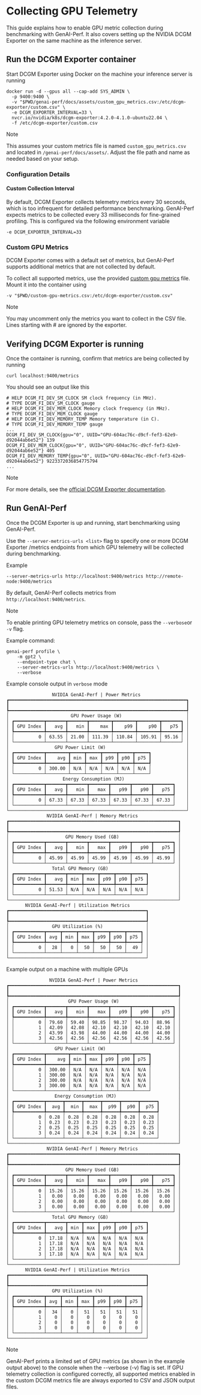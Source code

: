 <!--
Copyright (c) 2025, NVIDIA CORPORATION & AFFILIATES. All rights reserved.

Redistribution and use in source and binary forms, with or without
modification, are permitted provided that the following conditions
are met:
 * Redistributions of source code must retain the above copyright
   notice, this list of conditions and the following disclaimer.
 * Redistributions in binary form must reproduce the above copyright
   notice, this list of conditions and the following disclaimer in the
   documentation and/or other materials provided with the distribution.
 * Neither the name of NVIDIA CORPORATION nor the names of its
   contributors may be used to endorse or promote products derived
   from this software without specific prior written permission.

THIS SOFTWARE IS PROVIDED BY THE COPYRIGHT HOLDERS ``AS IS'' AND ANY
EXPRESS OR IMPLIED WARRANTIES, INCLUDING, BUT NOT LIMITED TO, THE
IMPLIED WARRANTIES OF MERCHANTABILITY AND FITNESS FOR A PARTICULAR
PURPOSE ARE DISCLAIMED.  IN NO EVENT SHALL THE COPYRIGHT OWNER OR
CONTRIBUTORS BE LIABLE FOR ANY DIRECT, INDIRECT, INCIDENTAL, SPECIAL,
EXEMPLARY, OR CONSEQUENTIAL DAMAGES (INCLUDING, BUT NOT LIMITED TO,
PROCUREMENT OF SUBSTITUTE GOODS OR SERVICES; LOSS OF USE, DATA, OR
PROFITS; OR BUSINESS INTERRUPTION) HOWEVER CAUSED AND ON ANY THEORY
OF LIABILITY, WHETHER IN CONTRACT, STRICT LIABILITY, OR TORT
(INCLUDING NEGLIGENCE OR OTHERWISE) ARISING IN ANY WAY OUT OF THE USE
OF THIS SOFTWARE, EVEN IF ADVISED OF THE POSSIBILITY OF SUCH DAMAGE.
-->

# Collecting GPU Telemetry

This guide explains how to enable GPU metric collection during benchmarking with GenAI-Perf.
It also covers setting up the NVIDIA DCGM Exporter on the same machine as the inference server.

## Run the DCGM Exporter container
Start DCGM Exporter using Docker on the machine your inference server is running

```
docker run -d --gpus all --cap-add SYS_ADMIN \
  -p 9400:9400 \
  -v "$PWD/genai-perf/docs/assets/custom_gpu_metrics.csv:/etc/dcgm-exporter/custom.csv" \
  -e DCGM_EXPORTER_INTERVAL=33 \
  nvcr.io/nvidia/k8s/dcgm-exporter:4.2.0-4.1.0-ubuntu22.04 \
  -f /etc/dcgm-exporter/custom.csv
```
> [!Note]
> This assumes your custom metrics file is named `custom_gpu_metrics.csv` and located in `/genai-perf/docs/assets/`.
> Adjust the file path and name as needed based on your setup.

###  Configuration Details
#### Custom Collection Interval
By default, DCGM Exporter collects telemetry metrics every 30 seconds, which is too infrequent for detailed performance benchmarking.
GenAI-Perf expects metrics to be collected every 33 milliseconds for fine-grained profiling.
This is configured via the following environment variable

```
-e DCGM_EXPORTER_INTERVAL=33
```

### Custom GPU Metrics
DCGM Exporter comes with a default set of metrics, but GenAI-Perf supports additional metrics that are not collected by default.

To collect all supported metrics, use the provided [custom gpu metrics](./assets/custom_gpu_metrics.csv) file.
Mount it into the container using

```
-v "$PWD/custom-gpu-metrics.csv:/etc/dcgm-exporter/custom.csv"
```

> [!Note]
> You may uncomment only the metrics you want to collect in the CSV file.
> Lines starting with # are ignored by the exporter.

## Verifying DCGM Exporter is running
Once the container is running, confirm that metrics are being collected by running

```
curl localhost:9400/metrics
```

You should see an output like this

```
# HELP DCGM_FI_DEV_SM_CLOCK SM clock frequency (in MHz).
# TYPE DCGM_FI_DEV_SM_CLOCK gauge
# HELP DCGM_FI_DEV_MEM_CLOCK Memory clock frequency (in MHz).
# TYPE DCGM_FI_DEV_MEM_CLOCK gauge
# HELP DCGM_FI_DEV_MEMORY_TEMP Memory temperature (in C).
# TYPE DCGM_FI_DEV_MEMORY_TEMP gauge
...
DCGM_FI_DEV_SM_CLOCK{gpu="0", UUID="GPU-604ac76c-d9cf-fef3-62e9-d92044ab6e52"} 139
DCGM_FI_DEV_MEM_CLOCK{gpu="0", UUID="GPU-604ac76c-d9cf-fef3-62e9-d92044ab6e52"} 405
DCGM_FI_DEV_MEMORY_TEMP{gpu="0", UUID="GPU-604ac76c-d9cf-fef3-62e9-d92044ab6e52"} 9223372036854775794
...
```

> [!Note]
> For more details, see the [official DCGM Exporter documentation](https://github.com/NVIDIA/dcgm-exporter).

## Run GenAI-Perf

Once the DCGM Exporter is up and running, start benchmarking using GenAI-Perf.

Use the `--server-metrics-urls <list>` flag to specify one or more DCGM Exporter /metrics endpoints
from which GPU telemetry will be collected during benchmarking.

Example

```
--server-metrics-urls http://localhost:9400/metrics http://remote-node:9400/metrics
```

By default, GenAI-Perf collects metrics from `http://localhost:9400/metrics`.

> [!Note]
> To enable printing GPU telemetry metrics on console, pass the `--verbose`or `-v` flag.

Example command:

```
genai-perf profile \
    -m gpt2 \
    --endpoint-type chat \
    --server-metrics-urls http://localhost:9400/metrics \
    --verbose
```

Example console output in `verbose` mode

```
                 NVIDIA GenAI-Perf | Power Metrics
┏━━━━━━━━━━━━━━━━━━━━━━━━━━━━━━━━━━━━━━━━━━━━━━━━━━━━━━━━━━━━━━━━━━┓
┃                                                                  ┃
┡━━━━━━━━━━━━━━━━━━━━━━━━━━━━━━━━━━━━━━━━━━━━━━━━━━━━━━━━━━━━━━━━━━┩
│                       GPU Power Usage (W)                        │
│ ┏━━━━━━━━━━━┳━━━━━━━┳━━━━━━━┳━━━━━━━━┳━━━━━━━━┳━━━━━━━━┳━━━━━━━┓ │
│ ┃ GPU Index ┃   avg ┃   min ┃    max ┃    p99 ┃    p90 ┃   p75 ┃ │
│ ┡━━━━━━━━━━━╇━━━━━━━╇━━━━━━━╇━━━━━━━━╇━━━━━━━━╇━━━━━━━━╇━━━━━━━┩ │
│ │         0 │ 63.55 │ 21.00 │ 111.39 │ 110.84 │ 105.91 │ 95.16 │ │
│ └───────────┴───────┴───────┴────────┴────────┴────────┴───────┘ │
│                 GPU Power Limit (W)                              │
│ ┏━━━━━━━━━━━┳━━━━━━━━┳━━━━━┳━━━━━┳━━━━━┳━━━━━┳━━━━━┓             │
│ ┃ GPU Index ┃    avg ┃ min ┃ max ┃ p99 ┃ p90 ┃ p75 ┃             │
│ ┡━━━━━━━━━━━╇━━━━━━━━╇━━━━━╇━━━━━╇━━━━━╇━━━━━╇━━━━━┩             │
│ │         0 │ 300.00 │ N/A │ N/A │ N/A │ N/A │ N/A │             │
│ └───────────┴────────┴─────┴─────┴─────┴─────┴─────┘             │
│                    Energy Consumption (MJ)                       │
│ ┏━━━━━━━━━━━┳━━━━━━━┳━━━━━━━┳━━━━━━━┳━━━━━━━┳━━━━━━━┳━━━━━━━┓    │
│ ┃ GPU Index ┃   avg ┃   min ┃   max ┃   p99 ┃   p90 ┃   p75 ┃    │
│ ┡━━━━━━━━━━━╇━━━━━━━╇━━━━━━━╇━━━━━━━╇━━━━━━━╇━━━━━━━╇━━━━━━━┩    │
│ │         0 │ 67.33 │ 67.33 │ 67.33 │ 67.33 │ 67.33 │ 67.33 │    │
│ └───────────┴───────┴───────┴───────┴───────┴───────┴───────┘    │
└──────────────────────────────────────────────────────────────────┘
               NVIDIA GenAI-Perf | Memory Metrics
┏━━━━━━━━━━━━━━━━━━━━━━━━━━━━━━━━━━━━━━━━━━━━━━━━━━━━━━━━━━━━━━━┓
┃                                                               ┃
┡━━━━━━━━━━━━━━━━━━━━━━━━━━━━━━━━━━━━━━━━━━━━━━━━━━━━━━━━━━━━━━━┩
│                     GPU Memory Used (GB)                      │
│ ┏━━━━━━━━━━━┳━━━━━━━┳━━━━━━━┳━━━━━━━┳━━━━━━━┳━━━━━━━┳━━━━━━━┓ │
│ ┃ GPU Index ┃   avg ┃   min ┃   max ┃   p99 ┃   p90 ┃   p75 ┃ │
│ ┡━━━━━━━━━━━╇━━━━━━━╇━━━━━━━╇━━━━━━━╇━━━━━━━╇━━━━━━━╇━━━━━━━┩ │
│ │         0 │ 45.99 │ 45.99 │ 45.99 │ 45.99 │ 45.99 │ 45.99 │ │
│ └───────────┴───────┴───────┴───────┴───────┴───────┴───────┘ │
│                Total GPU Memory (GB)                          │
│ ┏━━━━━━━━━━━┳━━━━━━━┳━━━━━┳━━━━━┳━━━━━┳━━━━━┳━━━━━┓           │
│ ┃ GPU Index ┃   avg ┃ min ┃ max ┃ p99 ┃ p90 ┃ p75 ┃           │
│ ┡━━━━━━━━━━━╇━━━━━━━╇━━━━━╇━━━━━╇━━━━━╇━━━━━╇━━━━━┩           │
│ │         0 │ 51.53 │ N/A │ N/A │ N/A │ N/A │ N/A │           │
│ └───────────┴───────┴─────┴─────┴─────┴─────┴─────┘           │
└───────────────────────────────────────────────────────────────┘
       NVIDIA GenAI-Perf | Utilization Metrics
┏━━━━━━━━━━━━━━━━━━━━━━━━━━━━━━━━━━━━━━━━━━━━━━━━━━━┓
┃                                                   ┃
┡━━━━━━━━━━━━━━━━━━━━━━━━━━━━━━━━━━━━━━━━━━━━━━━━━━━┩
│                GPU Utilization (%)                │
│ ┏━━━━━━━━━━━┳━━━━━┳━━━━━┳━━━━━┳━━━━━┳━━━━━┳━━━━━┓ │
│ ┃ GPU Index ┃ avg ┃ min ┃ max ┃ p99 ┃ p90 ┃ p75 ┃ │
│ ┡━━━━━━━━━━━╇━━━━━╇━━━━━╇━━━━━╇━━━━━╇━━━━━╇━━━━━┩ │
│ │         0 │  28 │   0 │  50 │  50 │  50 │  49 │ │
│ └───────────┴─────┴─────┴─────┴─────┴─────┴─────┘ │
└───────────────────────────────────────────────────┘
```

Example output on a machine with multiple GPUs

```
                NVIDIA GenAI-Perf | Power Metrics
┏━━━━━━━━━━━━━━━━━━━━━━━━━━━━━━━━━━━━━━━━━━━━━━━━━━━━━━━━━━━━━━━┓
┃                                                               ┃
┡━━━━━━━━━━━━━━━━━━━━━━━━━━━━━━━━━━━━━━━━━━━━━━━━━━━━━━━━━━━━━━━┩
│                      GPU Power Usage (W)                      │
│ ┏━━━━━━━━━━━┳━━━━━━━┳━━━━━━━┳━━━━━━━┳━━━━━━━┳━━━━━━━┳━━━━━━━┓ │
│ ┃ GPU Index ┃   avg ┃   min ┃   max ┃   p99 ┃   p90 ┃   p75 ┃ │
│ ┡━━━━━━━━━━━╇━━━━━━━╇━━━━━━━╇━━━━━━━╇━━━━━━━╇━━━━━━━╇━━━━━━━┩ │
│ │         0 │ 79.60 │ 59.40 │ 98.85 │ 98.37 │ 94.03 │ 88.96 │ │
│ │         1 │ 42.09 │ 42.08 │ 42.10 │ 42.10 │ 42.10 │ 42.10 │ │
│ │         2 │ 43.99 │ 43.98 │ 44.00 │ 44.00 │ 44.00 │ 44.00 │ │
│ │         3 │ 42.56 │ 42.56 │ 42.56 │ 42.56 │ 42.56 │ 42.56 │ │
│ └───────────┴───────┴───────┴───────┴───────┴───────┴───────┘ │
│                 GPU Power Limit (W)                           │
│ ┏━━━━━━━━━━━┳━━━━━━━━┳━━━━━┳━━━━━┳━━━━━┳━━━━━┳━━━━━┓          │
│ ┃ GPU Index ┃    avg ┃ min ┃ max ┃ p99 ┃ p90 ┃ p75 ┃          │
│ ┡━━━━━━━━━━━╇━━━━━━━━╇━━━━━╇━━━━━╇━━━━━╇━━━━━╇━━━━━┩          │
│ │         0 │ 300.00 │ N/A │ N/A │ N/A │ N/A │ N/A │          │
│ │         1 │ 300.00 │ N/A │ N/A │ N/A │ N/A │ N/A │          │
│ │         2 │ 300.00 │ N/A │ N/A │ N/A │ N/A │ N/A │          │
│ │         3 │ 300.00 │ N/A │ N/A │ N/A │ N/A │ N/A │          │
│ └───────────┴────────┴─────┴─────┴─────┴─────┴─────┘          │
│                 Energy Consumption (MJ)                       │
│ ┏━━━━━━━━━━━┳━━━━━━┳━━━━━━┳━━━━━━┳━━━━━━┳━━━━━━┳━━━━━━┓       │
│ ┃ GPU Index ┃  avg ┃  min ┃  max ┃  p99 ┃  p90 ┃  p75 ┃       │
│ ┡━━━━━━━━━━━╇━━━━━━╇━━━━━━╇━━━━━━╇━━━━━━╇━━━━━━╇━━━━━━┩       │
│ │         0 │ 0.28 │ 0.28 │ 0.28 │ 0.28 │ 0.28 │ 0.28 │       │
│ │         1 │ 0.23 │ 0.23 │ 0.23 │ 0.23 │ 0.23 │ 0.23 │       │
│ │         2 │ 0.25 │ 0.25 │ 0.25 │ 0.25 │ 0.25 │ 0.25 │       │
│ │         3 │ 0.24 │ 0.24 │ 0.24 │ 0.24 │ 0.24 │ 0.24 │       │
│ └───────────┴──────┴──────┴──────┴──────┴──────┴──────┘       │
└───────────────────────────────────────────────────────────────┘
               NVIDIA GenAI-Perf | Memory Metrics
┏━━━━━━━━━━━━━━━━━━━━━━━━━━━━━━━━━━━━━━━━━━━━━━━━━━━━━━━━━━━━━━━┓
┃                                                               ┃
┡━━━━━━━━━━━━━━━━━━━━━━━━━━━━━━━━━━━━━━━━━━━━━━━━━━━━━━━━━━━━━━━┩
│                     GPU Memory Used (GB)                      │
│ ┏━━━━━━━━━━━┳━━━━━━━┳━━━━━━━┳━━━━━━━┳━━━━━━━┳━━━━━━━┳━━━━━━━┓ │
│ ┃ GPU Index ┃   avg ┃   min ┃   max ┃   p99 ┃   p90 ┃   p75 ┃ │
│ ┡━━━━━━━━━━━╇━━━━━━━╇━━━━━━━╇━━━━━━━╇━━━━━━━╇━━━━━━━╇━━━━━━━┩ │
│ │         0 │ 15.26 │ 15.26 │ 15.26 │ 15.26 │ 15.26 │ 15.26 │ │
│ │         1 │  0.00 │  0.00 │  0.00 │  0.00 │  0.00 │  0.00 │ │
│ │         2 │  0.00 │  0.00 │  0.00 │  0.00 │  0.00 │  0.00 │ │
│ │         3 │  0.00 │  0.00 │  0.00 │  0.00 │  0.00 │  0.00 │ │
│ └───────────┴───────┴───────┴───────┴───────┴───────┴───────┘ │
│                Total GPU Memory (GB)                          │
│ ┏━━━━━━━━━━━┳━━━━━━━┳━━━━━┳━━━━━┳━━━━━┳━━━━━┳━━━━━┓           │
│ ┃ GPU Index ┃   avg ┃ min ┃ max ┃ p99 ┃ p90 ┃ p75 ┃           │
│ ┡━━━━━━━━━━━╇━━━━━━━╇━━━━━╇━━━━━╇━━━━━╇━━━━━╇━━━━━┩           │
│ │         0 │ 17.18 │ N/A │ N/A │ N/A │ N/A │ N/A │           │
│ │         1 │ 17.18 │ N/A │ N/A │ N/A │ N/A │ N/A │           │
│ │         2 │ 17.18 │ N/A │ N/A │ N/A │ N/A │ N/A │           │
│ │         3 │ 17.18 │ N/A │ N/A │ N/A │ N/A │ N/A │           │
│ └───────────┴───────┴─────┴─────┴─────┴─────┴─────┘           │
└───────────────────────────────────────────────────────────────┘
       NVIDIA GenAI-Perf | Utilization Metrics
┏━━━━━━━━━━━━━━━━━━━━━━━━━━━━━━━━━━━━━━━━━━━━━━━━━━━┓
┃                                                   ┃
┡━━━━━━━━━━━━━━━━━━━━━━━━━━━━━━━━━━━━━━━━━━━━━━━━━━━┩
│                GPU Utilization (%)                │
│ ┏━━━━━━━━━━━┳━━━━━┳━━━━━┳━━━━━┳━━━━━┳━━━━━┳━━━━━┓ │
│ ┃ GPU Index ┃ avg ┃ min ┃ max ┃ p99 ┃ p90 ┃ p75 ┃ │
│ ┡━━━━━━━━━━━╇━━━━━╇━━━━━╇━━━━━╇━━━━━╇━━━━━╇━━━━━┩ │
│ │         0 │  34 │   0 │  51 │  51 │  51 │  51 │ │
│ │         1 │   0 │   0 │   0 │   0 │   0 │   0 │ │
│ │         2 │   0 │   0 │   0 │   0 │   0 │   0 │ │
│ │         3 │   0 │   0 │   0 │   0 │   0 │   0 │ │
│ └───────────┴─────┴─────┴─────┴─────┴─────┴─────┘ │
└───────────────────────────────────────────────────┘
```

> [!Note]
> GenAI-Perf prints a limited set of GPU metrics (as shown in the example output above) to the console
> when the --verbose (-v) flag is set. If GPU telemetry collection is configured correctly,
> all supported metrics enabled in the custom DCGM metrics file are always exported to CSV and JSON output files.
